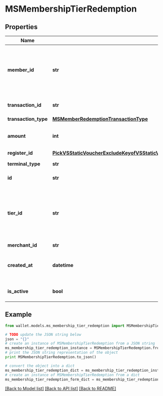 # MSMembershipTierRedemption


## Properties

Name | Type | Description | Notes
------------ | ------------- | ------------- | -------------
**member_id** | **str** | A 10 character alphanumeric unique value that represents each member | 
**transaction_id** | **str** | The transaction ID at the POS | 
**transaction_type** | [**MSMemberRedemptionTransactionType**](MSMemberRedemptionTransactionType.md) |  | 
**amount** | **int** | The amount that has been redeemed, in cents | 
**register_id** | [**PickVSStaticVoucherExcludeKeyofVSStaticVoucherRedeemedAtOrRefundedAtOrLastViewedAtRegisterID**](PickVSStaticVoucherExcludeKeyofVSStaticVoucherRedeemedAtOrRefundedAtOrLastViewedAtRegisterID.md) |  | [optional] 
**terminal_type** | **str** | The type of the terminal | 
**id** | **str** | The UUID of this record | 
**tier_id** | **str** | A 10 character alphanumeric unique value that represents each membership tier | 
**merchant_id** | **str** |  | 
**created_at** | **datetime** | The timestamp of when this resource was created | 
**is_active** | **bool** | Denotes if this resource is active | 

## Example

```python
from wallet.models.ms_membership_tier_redemption import MSMembershipTierRedemption

# TODO update the JSON string below
json = "{}"
# create an instance of MSMembershipTierRedemption from a JSON string
ms_membership_tier_redemption_instance = MSMembershipTierRedemption.from_json(json)
# print the JSON string representation of the object
print MSMembershipTierRedemption.to_json()

# convert the object into a dict
ms_membership_tier_redemption_dict = ms_membership_tier_redemption_instance.to_dict()
# create an instance of MSMembershipTierRedemption from a dict
ms_membership_tier_redemption_form_dict = ms_membership_tier_redemption.from_dict(ms_membership_tier_redemption_dict)
```
[[Back to Model list]](../README.md#documentation-for-models) [[Back to API list]](../README.md#documentation-for-api-endpoints) [[Back to README]](../README.md)


